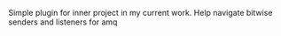 Simple plugin for inner project in my current work. Help navigate bitwise senders and listeners for amq

